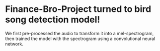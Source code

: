 # Finance-Bro-Project turned to bird song detection model!

We first pre-processed the audio to transform it into a mel-spectrogram, then trained the model with the spectrogram using a convolutional neural network. 



